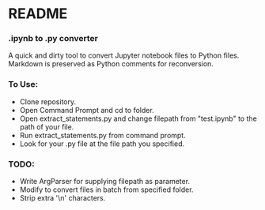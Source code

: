 # README
### .ipynb to .py converter

A quick and dirty tool to convert Jupyter notebook files to Python files. Markdown is preserved as Python comments for reconversion.

### To Use:
-  Clone repository.
-  Open Command Prompt and cd to folder.
-  Open extract_statements.py and change filepath from "test.ipynb" to the path of your file.
-  Run extract_statements.py from command prompt.
-  Look for your .py file at the file path you specified.


### TODO:
-   Write ArgParser for supplying filepath as parameter.
-   Modify to convert files in batch from specified folder.
-   Strip extra '\n' characters.
